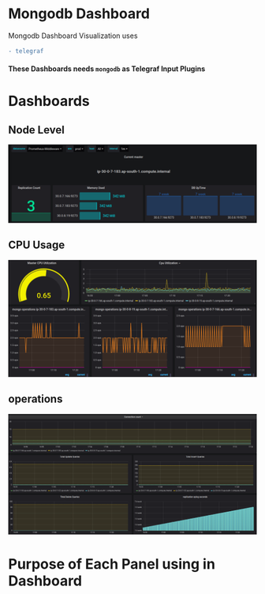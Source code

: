 # Mongodb Dashboard

Mongodb Dashboard Visualization uses 
```diff 
- telegraf

``` 

#### These Dashboards needs ```mongodb``` as Telegraf Input Plugins


# Dashboards

## Node Level
![image1](./images/image1.png)

## CPU Usage
![image2](./images/image2.png)

## operations
![image2](./images/image3.png)

# Purpose of Each Panel using in Dashboard
